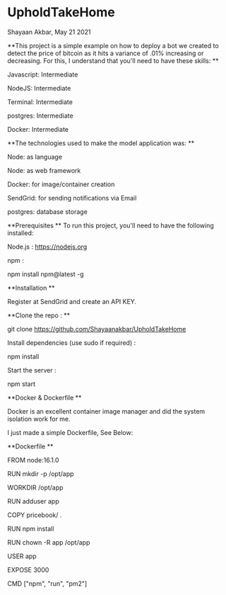 # UpholdTakeHome

Shayaan Akbar, May 21 2021

**This project is a simple example on how to deploy a bot we created to detect the 
price of bitcoin as it hits a variance of .01% increasing or decreasing.
For this, I understand that you'll need to have these skills: **

Javascript: Intermediate

NodeJS: Intermediate

Terminal: Intermediate

postgres: Intermediate 

Docker: Intermediate

**The technologies used to make the model application was: **

Node: as language

Node: as web framework

Docker: for image/container creation

SendGrid: for sending notifications via Email

postgres: database storage

**Prerequisites **
To run this project, you'll need to have the following installed:

Node.js : https://nodejs.org

npm :

npm install npm@latest -g

**Installation **

Register at SendGrid and create an API KEY.

**Clone the repo : **

git clone https://github.com/Shayaanakbar/UpholdTakeHome

Install dependencies (use sudo if required) :

npm install

Start the server :

npm start

**Docker & Dockerfile **

Docker is an excellent container image manager and did the system isolation work for me. 

I just made a simple Dockerfile, See Below:


**Dockerfile **

FROM node:16.1.0

RUN mkdir -p /opt/app

WORKDIR /opt/app

RUN adduser app

COPY pricebook/ .

RUN npm install

RUN chown -R app /opt/app

USER app

EXPOSE 3000

CMD ["npm", "run", "pm2"]

